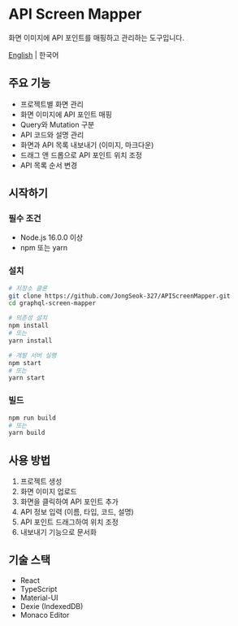 # API Screen Mapper

화면 이미지에 API 포인트를 매핑하고 관리하는 도구입니다.

[English](README.md) | 한국어

## 주요 기능

- 프로젝트별 화면 관리
- 화면 이미지에 API 포인트 매핑
- Query와 Mutation 구분
- API 코드와 설명 관리
- 화면과 API 목록 내보내기 (이미지, 마크다운)
- 드래그 앤 드롭으로 API 포인트 위치 조정
- API 목록 순서 변경

## 시작하기

### 필수 조건

- Node.js 16.0.0 이상
- npm 또는 yarn

### 설치

```bash
# 저장소 클론
git clone https://github.com/JongSeok-327/APIScreenMapper.git
cd graphql-screen-mapper

# 의존성 설치
npm install
# 또는
yarn install

# 개발 서버 실행
npm start
# 또는
yarn start
```

### 빌드

```bash
npm run build
# 또는
yarn build
```

## 사용 방법

1. 프로젝트 생성
2. 화면 이미지 업로드
3. 화면을 클릭하여 API 포인트 추가
4. API 정보 입력 (이름, 타입, 코드, 설명)
5. API 포인트 드래그하여 위치 조정
6. 내보내기 기능으로 문서화

## 기술 스택

- React
- TypeScript
- Material-UI
- Dexie (IndexedDB)
- Monaco Editor 